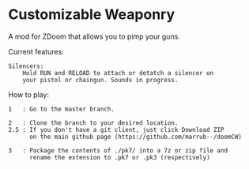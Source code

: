 Customizable Weaponry
======

A mod for ZDoom that allows you to pimp your guns.

Current features:

    Silencers:
        Hold RUN and RELOAD to attach or detatch a silencer on
        your pistol or chaingun. Sounds in progress.

How to play:

    1   : Go to the master branch.

    2   : Clone the branch to your desired location.
    2.5 : If you don't have a git client, just click Download ZIP
          on the main github page (https://github.com/marrub--/doomCW)

    3   : Package the contents of ./pk7/ into a 7z or zip file and
          rename the extension to .pk7 or .pk3 (respectively)